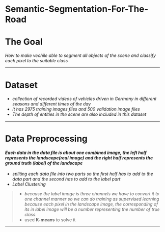 # Semantic-Segmentation-For-The-Road

# The Goal
*How to make vechile able to segment all objects of
the scene and classify each pixel to the suitable class*
*****
# Dataset

- *collection of recorded videos of vehicles driven in Germany in
different seasons and different times of the day*
- *it has 2975 training images files and 500 validation image files*
- *The depth of entities in the scene are also included in this dataset* 
*****

# Data Preprocessing 

#### *Each data in the data file is about one combined image, the left half represents the landscape(real image) and the right half represents the ground truth (label) of the landscape*

* *spliting each data file into two parts so the first half has to add to the data
part and the second has to add to the label part*
* *Label Clustering*
> - *because the label image is three channels we have to convert it to one channel
> manner so we can do training as supervised learning because each pixel in the
> landscape image, the corresponding of its in label image will be a number representing
> the number of true class*
> - used **K-means** to solve it
*****
